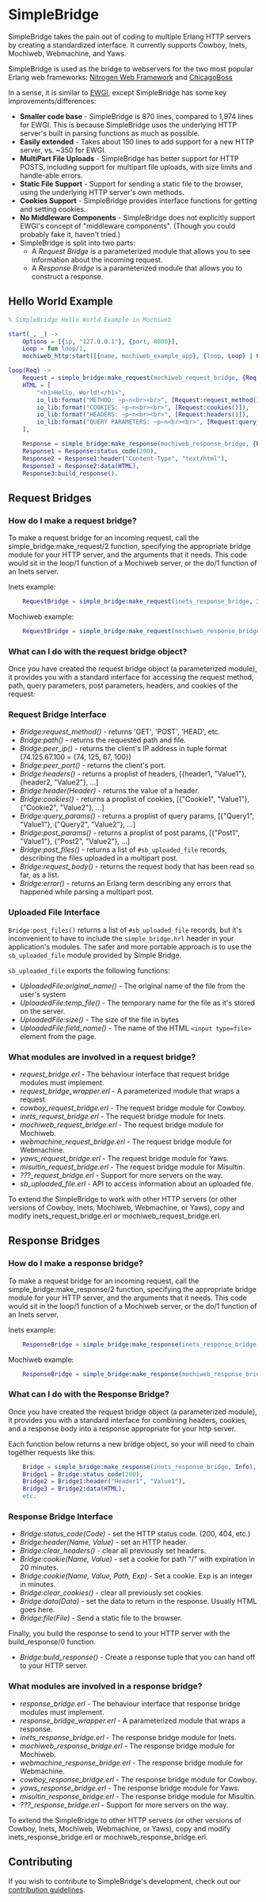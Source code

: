 # SimpleBridge

SimpleBridge takes the pain out of coding to multiple Erlang HTTP servers by
creating a standardized interface. It currently supports Cowboy, Inets,
Mochiweb, Webmachine, and Yaws.

SimpleBridge is used as the bridge to webservers for the two most popular
Erlang web frameworks: [Nitrogen Web Framework](http://nitrogenproject.com)
and [ChicagoBoss](http://chicagoboss.org)

In a sense, it is similar to [EWGI](http://github.com/skarab/ewgi), except
SimpleBridge has some key improvements/differences:

  + **Smaller code base** - SimpleBridge is 870 lines, compared to 1,974 lines
    for EWGI. This is because SimpleBridge uses the underlying HTTP server's
    built in parsing functions as much as possible.
  + **Easily extended** - Takes about 150 lines to add support for a new HTTP
    server, vs. ~350 for EWGI.
  + **MultiPart File Uploads** - SimpleBridge has better support for HTTP
    POSTS, including support for multipart file uploads, with size limits and
    handle-able errors.
  + **Static File Support** - Support for sending a static file to the browser,
    using the underlying HTTP server's own methods.
  + **Cookies Support** - SimpleBridge provides interface functions for getting
    and setting cookies.
  + **No Middleware Components** - SimpleBridge does not explicitly support
    EWGI's concept of "middleware components". (Though you could probably fake
    it, haven't tried.)
  + SimpleBridge is split into two parts: 
    + A *Request Bridge* is a parameterized module that allows you to see
      information about the incoming request.
    + A *Response Bridge* is a parameterized module that allows you to
      construct a response.


## Hello World Example

```erlang
% SimpleBridge Hello World Example in Mochiweb

start(_, _) ->
    Options = [{ip, "127.0.0.1"}, {port, 8000}],
    Loop = fun loop/1,
    mochiweb_http:start([{name, mochiweb_example_app}, {loop, Loop} | Options]).

loop(Req) ->
    Request = simple_bridge:make_request(mochiweb_request_bridge, {Req, "./wwwroot"}),
    HTML = [
        "<h1>Hello, World!</h1>",
        io_lib:format("METHOD: ~p~n<br><br>", [Request:request_method()]),
        io_lib:format("COOKIES: ~p~n<br><br>", [Request:cookies()]),
        io_lib:format("HEADERS: ~p~n<br><br>", [Request:headers()]),
        io_lib:format("QUERY PARAMETERS: ~p~n<br><br>", [Request:query_params()])       
    ],

    Response = simple_bridge:make_response(mochiweb_response_bridge, {Req, "./wwwroot"}),       
    Response1 = Response:status_code(200),
    Response2 = Response1:header("Content-Type", "text/html"),
    Response3 = Response2:data(HTML),
    Response3:build_response().
```


## Request Bridges

### How do I make a request bridge?

To make a request bridge for an incoming request, call the
simple_bridge:make_request/2 function, specifying the appropriate bridge module
for your HTTP server, and the arguments that it needs. This code would sit in
the loop/1 function of a Mochiweb server, or the do/1 function of an Inets
server.

Inets example:

```erlang
    RequestBridge = simple_bridge:make_request(inets_response_bridge, Info)
```

Mochiweb example:

```erlang
    RequestBridge = simple_bridge:make_request(mochiweb_response_bridge, [{Req, Docroot}]).
```
    
    
### What can I do with the request bridge object?

Once you have created the request bridge object (a parameterized module), it
provides you with a standard interface for accessing the request method, path,
query parameters, post parameters, headers, and cookies of the request:


### Request Bridge Interface

  * *Bridge:request_method()* - returns 'GET', 'POST', 'HEAD', etc.
  * *Bridge:path()* - returns the requested path and file.
  * *Bridge:peer_ip()* - returns the client's IP address in tuple format
    (74.125.67.100 = {74, 125, 67, 100})
  * *Bridge:peer_port()* - returns the client's port.
  * *Bridge:headers()* - returns a proplist of headers, [{header1, "Value1"},
    {header2, "Value2"}, ...]
  * *Bridge:header(Header)* - returns the value of a header.
  * *Bridge:cookies()* - returns a proplist of cookies, [{"Cookie1", "Value1"},
    {"Cookie2", "Value2"}, ...]
  * *Bridge:query_params()* - returns a proplist of query params, [{"Query1",
    "Value1"}, {"Query2", "Value2"}, ...]
  * *Bridge:post_params()* - returns a proplist of post params, [{"Post1",
    "Value1"}, {"Post2", "Value2"}, ...]
  * *Bridge:post_files()* - returns a list of `#sb_uploaded_file` records,
    describing the files uploaded in a multipart post.
  * *Bridge:request_body()* - returns the request body that has been read so
    far, as a list.
  * *Bridge:error()* - returns an Erlang term describing any errors that happened
    while parsing a multipart post.

### Uploaded File Interface

`Bridge:post_files()` returns a list of `#sb_uploaded_file` records, but it's
inconvenient to have to include the `simple_bridge.hrl` header in your
application's modules.  The safer and more portable approach is to use the
`sb_uploaded_file` module provided by Simple Bridge.

`sb_uploaded_file` exports the following functions:

  * *UploadedFile:original_name()* - The original name of the file from the
    user's system
  * *UploadedFile:temp_file()* - The temporary name for the file as it's stored
    on the server.
  * *UploadedFile:size()* - The size of the file in bytes
  * *UploadedFile:field_name()* - The name of the HTML `<input type=file>`
    element from the page.

### What modules are involved in a request bridge?

  * *request_bridge.erl* - The behaviour interface that request bridge modules
    must implement.
  * *request_bridge_wrapper.erl* - A parameterized module that wraps a request. 
  * *cowboy_request_bridge.erl* - The request bridge module for Cowboy.
  * *inets_request_bridge.erl* - The request bridge module for Inets.
  * *mochiweb_request_bridge.erl* - The request bridge module for Mochiweb.
  * *webmachine_request_bridge.erl* - The request bridge module for Webmachine.
  * *yaws_request_bridge.erl* - The request bridge module for Yaws.
  * *misultin_request_bridge.erl* - The request bridge module for Misultin.
  * *???_request_bridge.erl* - Support for more servers on the way.
  * *sb_uploaded_file.erl* - API to access information about an uploaded file.

To extend the SimpleBridge to work with other HTTP servers (or other versions
of Cowboy, Inets, Mochiweb, Webmachine, or Yaws), copy and modify
inets_request_bridge.erl or mochiweb_request_bridge.erl.

## Response Bridges

### How do I make a response bridge?

To make a request bridge for an incoming request, call the
simple_bridge:make_response/2 function, specifying the appropriate bridge
module for your HTTP server, and the arguments that it needs. This code would
sit in the loop/1 function of a Mochiweb server, or the do/1 function of an
Inets server.

Inets example:

```erlang
    ResponseBridge = simple_bridge:make_response(inets_response_bridge, Info)
```

Mochiweb example:

```erlang
    ResponseBridge = simple_bridge:make_response(mochiweb_response_bridge, {Req, Docroot})
```

### What can I do with the Response Bridge?

Once you have created the request bridge object (a parameterized module), it
provides you with a standard interface for combining headers, cookies, and a
response body into a response appropriate for your http server. 

Each function below returns a new bridge object, so your will need to 
chain together requests like this:

```erlang
    Bridge = simple_bridge:make_response(inets_response_bridge, Info),
    Bridge1 = Bridge:status_code(200),
    Bridge2 = Bridge1:header("Header1", "Value1"),
    Bridge3 = Bridge2:data(HTML),
    etc.
```
    
### Response Bridge Interface

  * *Bridge:status_code(Code)* - set the HTTP status code. (200, 404, etc.)
  * *Bridge:header(Name, Value)* - set an HTTP header.
  * *Bridge:clear_headers()* - clear all previously set headers.
  * *Bridge:cookie(Name, Value)* - set a cookie for path "/" with expiration in
    20 minutes.
  * *Bridge:cookie(Name, Value, Path, Exp)* - Set a cookie. Exp is an integer
    in minutes.
  * *Bridge:clear_cookies()* - clear all previously set cookies.
  * *Bridge:data(Data)* - set the data to return in the response. Usually HTML
    goes here.
  * *Bridge:file(File)* - Send a static file to the browser.

Finally, you build the response to send to your HTTP server with the
build_response/0 function.

  * *Bridge:build_response()* - Create a response tuple that you can hand off to your HTTP server.


### What modules are involved in a response bridge?

  * *response_bridge.erl* - The behaviour interface that response bridge
    modules must implement.
  * *response_bridge_wrapper.erl* - A parameterized module that wraps a
    response. 
  * *inets_response_bridge.erl* - The response bridge module for Inets.
  * *mochiweb_response_bridge.erl* - The response bridge module for Mochiweb.
  * *webmachine_response_bridge.erl* - The response bridge module for
    Webmachine.
  * *cowboy_response_bridge.erl* - The response bridge module for Cowboy.
  * *yaws_response_bridge.erl* - The response bridge module for Yaws.
  * *misultin_response_bridge.erl* - The response bridge module for Misultin.
  * *???_response_bridge.erl* - Support for more servers on the way.

To extend the SimpleBridge to other HTTP servers (or other versions of Cowboy, Inets,
Mochiweb, Webmachine, or Yaws), copy and modify inets_response_bridge.erl or
mochiweb_response_bridge.erl.

## Contributing

If you wish to contribute to SimpleBridge's development, check out our
[contribution
guidelines](https://github.com/nitrogen/nitrogen/blob/master/CONTRIB.markdown).

